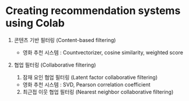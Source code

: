# Creating recommendation systems using Colab

1. 콘텐츠 기반 필터링 (Content-based filtering)
    - 영화 추천 시스템 : Countvectorizer, cosine similarity, weighted score

2. 협업 필터링 (Collaborative filtering)
    1) 잠재 요인 협업 필터링 (Latent factor collaborative filtering)
      - 영화 추천 시스템 : SVD, Pearson correlation coefficient
    2) 최근접 이웃 협업 필터링 (Nearest neighbor collaborative filtering)
